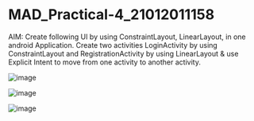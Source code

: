 # MAD_Practical-4_21012011158

AIM: Create following UI by using ConstraintLayout, LinearLayout, in one android Application. Create two activities LoginActivity by using ConstraintLayout and RegistrationActivity by using LinearLayout & use Explicit Intent to move from one activity to another activity.

![image](https://github.com/vikaslohar21/MAD_Practical-4_21012011158/assets/98016883/33239874-35b4-4fcf-b6c3-9cd1d8747cd1)

![image](https://github.com/vikaslohar21/MAD_Practical-4_21012011158/assets/98016883/daa8cab9-c1a2-40ee-8feb-b292d4a62b54)

![image](https://github.com/vikaslohar21/MAD_Practical-4_21012011158/assets/98016883/c88ab4b5-c7dd-4696-8437-7a2b4654297a)

